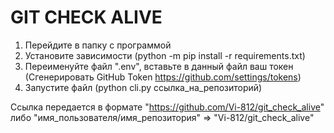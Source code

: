 # GIT CHECK ALIVE

1. Перейдите в папку с программой
2. Установите зависимости (python -m pip install -r requirements.txt)
3. Переименуйте файл ".env", вставьте в данный файл ваш токен
(Сгенерировать GitHub Token https://github.com/settings/tokens)
4. Запустите файл (python cli.py ссылка_на_репозиторий)

Ссылка передается в формате "https://github.com/Vi-812/git_check_alive" либо "имя_пользователя/имя_репозитория" =>
"Vi-812/git_check_alive"

